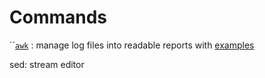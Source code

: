 # Commands

\`\`[`awk`](https://likegeeks.com/awk-command/) : manage log files into readable reports with [examples](https://www.geeksforgeeks.org/awk-command-unixlinux-examples/)

sed: stream editor


